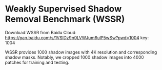 # Weakly Supervised Shadow Removal Benchmark (WSSR)
Download WSSR from Baidu Cloud: https://pan.baidu.com/s/1VSIDz9n0LVWJum6ulP5wSw?pwd=1004 key: 1004

WSSR provides 1000 shadow images with 4K resolution and corresponding shadow masks.
Notably, we cropped 1000 shadow images into 4000 patches for training and testing.
